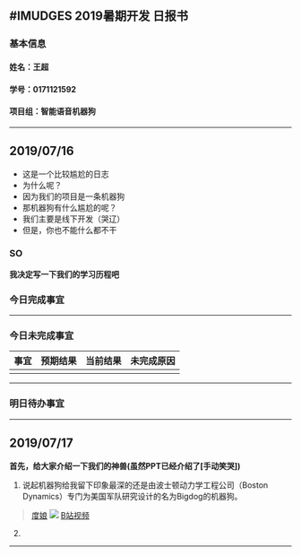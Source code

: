 #IMUDGES 2019暑期开发 日报书
--------------
### 基本信息
#### 姓名：王超
####  学号：0171121592
#### 项目组：智能语音机器狗
------

## 2019/07/16

- 这是一个比较尴尬的日志
- 为什么呢？ 
- 因为我们的项目是一条机器狗
- 那机器狗有什么尴尬的呢？
- 我们主要是线下开发（哭辽）
- 但是，你也不能什么都不干
### SO
**我决定写一下我们的学习历程吧**



### 今日完成事宜

--------
### 今日未完成事宜
| 事宜 | 预期结果 | 当前结果 | 未完成原因 |
|:------:|--------:|:--------:|:----------:|
|       |         |       |           |

------
### 明日待办事宜


--------------------------
## 2019/07/17
**首先，给大家介绍一下我们的神兽(虽然PPT已经介绍了[手动笑哭])**
1. 说起机器狗给我留下印象最深的还是由波士顿动力学工程公司（Boston Dynamics）专门为美国军队研究设计的名为Bigdog的机器狗。
> [度娘](https://baike.baidu.com/item/%E5%A4%A7%E7%8B%97%E6%9C%BA%E5%99%A8%E4%BA%BA/12713003?fromtitle=%E5%A4%A7%E7%8B%97&fromid=3979564&fr=aladdin)
![](https://baike.baidu.com/pic/%E5%A4%A7%E7%8B%97%E6%9C%BA%E5%99%A8%E4%BA%BA/12713003/23701305/728da9773912b31ba06b15e68a18367adbb4e1fe?fr=lemma&ct=cover#aid=23701305&pic=728da9773912b31ba06b15e68a18367adbb4e1fe)
> [B站视频](https://www.bilibili.com/video/av49265137?from=search&seid=18364328511015542158)
> 
> 
> 
> 
2. 





-----------------

